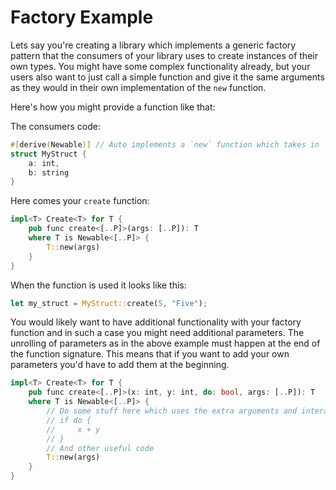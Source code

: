 # Factory Example

Lets say you're creating a library which implements a generic factory pattern that the consumers of your library uses to create instances of their own types.
You might have some complex functionality already, but your users also want to just call a simple function and give it the same arguments as they would in their own implementation of the `new` function.

Here's how you might provide a function like that:

The consumers code:

```rs
#[derive(Newable)] // Auto implements a `new` function which takes in `a: int` and `b: string` and assigns them to the fields.
struct MyStruct {
    a: int,
    b: string
}
```

Here comes your `create` function:

```rs
impl<T> Create<T> for T {
    pub func create<[..P]>(args: [..P]): T
    where T is Newable<[..P]> {
        T::new(args)
    }
}
```

When the function is used it looks like this:

```rs
let my_struct = MyStruct::create(5, "Five");
```

You would likely want to have additional functionality with your factory function and in such a case you might need additional parameters.
The unrolling of parameters as in the above example must happen at the end of the function signature. This means that
if you want to add your own parameters you'd have to add them at the beginning.

```rs
impl<T> Create<T> for T {
    pub func create<[..P]>(x: int, y: int, do: bool, args: [..P]): T
    where T is Newable<[..P]> {
        // Do some stuff here which uses the extra arguments and interacts with the rest of your factory code in some way.
        // if do {
        //     x + y
        // }
        // And other useful code
        T::new(args)
    }
}
```
